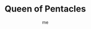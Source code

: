---
# basics
title     		 : "Queen of Pentacles"
token					 : 'coins-13'
card_type			 : '' # major, minor, court
layout				 : "tarot-card"
author    		 : 'me'
one_liner 		 : "Luxury, comfort, resourcefulness, generosity, prosperity"
alt_names			 : ['Queen of Disks', 'Mother of Roots']
images				 : ['/assets/images/tarot/rws/rw-coins-13.jpg']
keywords			 : ['luxury', 'comfort', 'resourcefulness', 'generosity', 'prosperity']
url						 : 'tarot/cards/coins-13'
aliases				 : ['coins-queen']

# password: 'foolish journey'
dropbox				 : ''

personality    : "The Queen of Coins can represent anyone who wants to encourage others (Queen) to appreciate the pleasures of the physical world (Coins). The Queen may also represent the tendency to be more materially-minded than spiritually-minded, or the need to pursue personal comfort at almost any cost."

meaning_light  : "Appreciating fine food, fine wine, beautiful art, beautiful bodies, or any of the better things in life. Reveling in healthy sexuality. Treating yourself. Splurging on the occasional “nice to have” item. Rewarding someone with compensation above and beyond expectations. Having it all."

meaning_shadow : "Indulging in gluttony or greediness. Becoming insatiable. Blunting the impact of treats by indulging in them too often. Providing physical comfort without providing for emotional needs. Allowing a feeling of entitlement to distort your gratitude for what you’re given."

# more detail
correspondence_element 			: "Water"
correspondence_planet				: "Earth"
correspondence_affirmation 	: "I relish the best this world has to offer."
correspondence_story 				: "The main character must avoid being lulled into complacency by the temptations of “the good life."

advice_relationships 	 : "Over time, passion may give way to comfort; both of these incarnations of love have their benefits. A luxury shared with others becomes even more luxurious. Don’t over-think sex and relationships. Instead, set reasonable limits and embrace what your body yearns for."

advice_work 					 : "Strive to incorporate special touches and little extras in your products and services today. These may require more time or resources to complete, but the results will be well worth the investment. Don’t be satisfied with anything less than the very best product possible."

advice_spirituality 	 : "Cocoon yourself in spiritual protection. Say an extra prayer. Burn an expensive stick of incense and savor the sweet aroma. Light a scented candle. Enjoy a ritual dinner. Alternatively, heighten your appreciation for your blessings by engaging in a period of voluntary simplicity. What can you do without?"

advice_personal_growth : "How often do you cheat yourself by opting for the less expensive, the less suitable, or the less than perfect? There’s great pleasure in sacrificing for, saving for, and acquiring something “just right.” You may find anticipating something is more pleasurable than having it."

advice_fortune_telling : "This card represents a woman with an expansive, sensual nature, likely born between December 13th and 31st, who uses sensual appeal and the promise of reward to sway others to her point of view."

questions	: ["What might happen if you emulated the Queen of Coins' attention to sensual detail?", "What might happen if you were to put your own best side forward, thrusting it into the spotlight for all to admire?", "Money and health come and go. How can you cultivate a level of comfort that transcends sudden and unexpected changes in your circumstances?", "How do you define luxury?", "What would you have to give up in order to 'have it all?'"]

# referenced in the symbols.toml data file
symbols	  : ['queen', 'coins', 'luxurious-robes', 'adoration-of-coin']

# metadata
suppress_topnav : true
related_cards 	: []

---